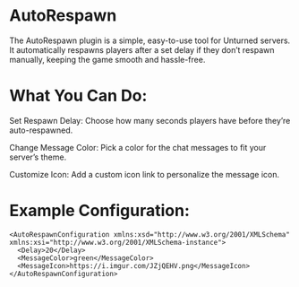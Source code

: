 # AutoRespawn
The AutoRespawn plugin is a simple, easy-to-use tool for Unturned servers. It automatically respawns players after a set delay if they don’t respawn manually, keeping the game smooth and hassle-free.

# What You Can Do:
Set Respawn Delay: Choose how many seconds players have before they’re auto-respawned.

Change Message Color: Pick a color for the chat messages to fit your server’s theme.

Customize Icon: Add a custom icon link to personalize the message icon.

# Example Configuration:
```
<AutoRespawnConfiguration xmlns:xsd="http://www.w3.org/2001/XMLSchema" xmlns:xsi="http://www.w3.org/2001/XMLSchema-instance">
  <Delay>20</Delay>
  <MessageColor>green</MessageColor>
  <MessageIcon>https://i.imgur.com/JZjQEHV.png</MessageIcon>
</AutoRespawnConfiguration>
```
